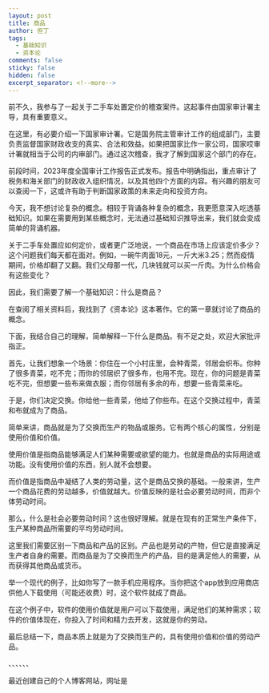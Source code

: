 ```yaml
---
layout: post
title: 商品
author: 但丁
tags:
  - 基础知识
  - 资本论
comments: false
sticky: false
hidden: false
excerpt_separator: <!--more-->
---
```

前不久，我参与了一起关于二手车处置定价的稽查案件。这起事件由国家审计署主导，具有重要意义。

在这里，有必要介绍一下国家审计署。它是国务院主管审计工作的组成部门，主要负责监督国家财政收支的真实、合法和效益。如果把国家比作一家公司，国家哎审计署就相当于公司的内审部门。通过这次稽查，我才了解到国家这个部门的存在。

前段时间，2023年度全国审计工作报告正式发布。报告中明确指出，重点审计了税务和海关部门的财政收入组织情况，以及其他四个方面的内容。有兴趣的朋友可以查阅一下，这或许有助于判断国家政策的未来走向和投资方向。

<!--more-->

今天，我不想讨论复杂的概念。相较于背诵各种复杂的概念，我更愿意深入吃透基础知识。如果在需要用到某些概念时，无法通过基础知识推导出来，我们就会变成简单的背诵机器。

关于二手车处置应如何定价，或者更广泛地说，一个商品在市场上应该定价多少？这个问题我们每天都在面对。例如，一碗牛肉面18元，一斤大米3.25；然而疫情期间，价格却翻了又翻。我们父母那一代，几块钱就可以买一斤肉。为什么价格会有这些变化？

因此，我们需要了解一个基础知识：什么是商品？

在查阅了相关资料后，我找到了《资本论》这本著作。它的第一章就讨论了商品的概念。

下面，我结合自己的理解，简单解释一下什么是商品。有不足之处，欢迎大家批评指正。

首先，让我们想象一个场景：你住在一个小村庄里，会种青菜，邻居会织布。你种了很多青菜，吃不完；而你的邻居织了很多布，也用不完。现在，你的问题是青菜吃不完，但想要一些布来做衣服；而你邻居有多余的布，想要一些青菜来吃。

于是，你们决定交换。你给他一些青菜，他给了你些布。在这个交换过程中，青菜和布就成为了商品。

简单来讲，商品就是为了交换而生产的物品或服务。它有两个核心的属性，分别是使用价值和价值。

使用价值是指商品能够满足人们某种需要或欲望的能力。也就是商品的实际用途或功能。没有使用价值的东西，别人就不会想要。

而价值是指商品中凝结了人类的劳动量，这个是商品交换的基础。一般来讲，生产一个商品花费的劳动越多，价值就越大。价值反映的是社会必要劳动时间，而非个体劳动时间。

那么，什么是社会必要劳动时间？这也很好理解。就是在现有的正常生产条件下，生产某种商品所需要的平均劳动时间。

这里我们需要区别一下商品和产品的区别。产品也是劳动的产物，但它是直接满足生产者自身的需要。而商品是为了交换而生产的产品，目的是满足他人的需要，从而获得其他商品或货币。

举一个现代的例子，比如你写了一款手机应用程序。当你把这个app放到应用商店供他人下载使用（可能还收费）时，这个软件就成了商品。

在这个例子中，软件的使用价值就是用户可以下载使用，满足他们的某种需求；软件的价值体现在，你投入了时间和精力去开发，这就是你的劳动。

最后总结一下，商品本质上就是为了交换而生产的，具有使用价值和价值的劳动产品。

、、、、、、

最近创建自己的个人博客网站，网址是

















